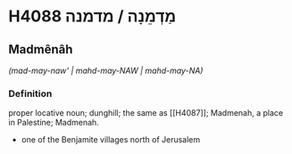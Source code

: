 # H4088 מַדְמֵנָה / מדמנה

## Madmênâh

_(mad-may-naw' | mahd-may-NAW | mahd-may-NA)_

### Definition

proper locative noun; dunghill; the same as [[H4087]]; Madmenah, a place in Palestine; Madmenah.

- one of the Benjamite villages north of Jerusalem
